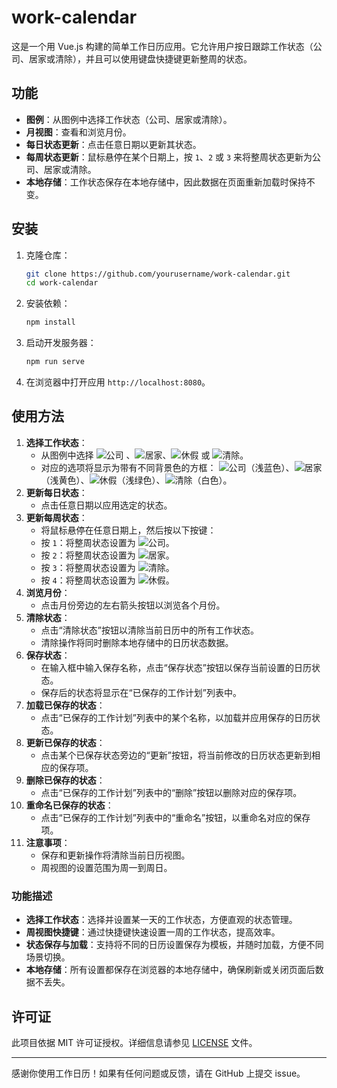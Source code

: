 # work-calendar

这是一个用 Vue.js 构建的简单工作日历应用。它允许用户按日跟踪工作状态（公司、居家或清除），并且可以使用键盘快捷键更新整周的状态。

## 功能

- **图例**：从图例中选择工作状态（公司、居家或清除）。
- **月视图**：查看和浏览月份。
- **每日状态更新**：点击任意日期以更新其状态。
- **每周状态更新**：鼠标悬停在某个日期上，按 `1`、`2` 或 `3` 来将整周状态更新为公司、居家或清除。
- **本地存储**：工作状态保存在本地存储中，因此数据在页面重新加载时保持不变。

## 安装

1. 克隆仓库：

    ```sh
    git clone https://github.com/yourusername/work-calendar.git
    cd work-calendar
    ```

2. 安装依赖：

    ```sh
    npm install
    ```

3. 启动开发服务器：

    ```sh
    npm run serve
    ```

4. 在浏览器中打开应用 `http://localhost:8080`。

## 使用方法

1. **选择工作状态**：
    - 从图例中选择 ![公司](#) 、![居家](#)、![休假](#) 或 ![清除](#)。
    - 对应的选项将显示为带有不同背景色的方框： ![公司](#)（浅蓝色）、![居家](#)（浅黄色）、![休假](#)（浅绿色）、![清除](#)（白色）。
2. **更新每日状态**：
    - 点击任意日期以应用选定的状态。
3. **更新每周状态**：
    - 将鼠标悬停在任意日期上，然后按以下按键：
    - 按 `1`：将整周状态设置为 ![公司](#)。
    - 按 `2`：将整周状态设置为 ![居家](#)。
    - 按 `3`：将整周状态设置为 ![清除](#)。
    - 按 `4`：将整周状态设置为 ![休假](#)。
4. **浏览月份**：
    - 点击月份旁边的左右箭头按钮以浏览各个月份。
5. **清除状态**：
    - 点击“清除状态”按钮以清除当前日历中的所有工作状态。
    - 清除操作将同时删除本地存储中的日历状态数据。
6. **保存状态**：
    - 在输入框中输入保存名称，点击“保存状态”按钮以保存当前设置的日历状态。
    - 保存后的状态将显示在“已保存的工作计划”列表中。
7. **加载已保存的状态**：
    - 点击“已保存的工作计划”列表中的某个名称，以加载并应用保存的日历状态。
8. **更新已保存的状态**：
    - 点击某个已保存状态旁边的“更新”按钮，将当前修改的日历状态更新到相应的保存项。
9. **删除已保存的状态**：
    - 点击“已保存的工作计划”列表中的“删除”按钮以删除对应的保存项。
10. **重命名已保存的状态**：
    - 点击“已保存的工作计划”列表中的“重命名”按钮，以重命名对应的保存项。
11. **注意事项**：
    - 保存和更新操作将清除当前日历视图。
    - 周视图的设置范围为周一到周日。

### 功能描述

- **选择工作状态**：选择并设置某一天的工作状态，方便直观的状态管理。
- **周视图快捷键**：通过快捷键快速设置一周的工作状态，提高效率。
- **状态保存与加载**：支持将不同的日历设置保存为模板，并随时加载，方便不同场景切换。
- **本地存储**：所有设置都保存在浏览器的本地存储中，确保刷新或关闭页面后数据不丢失。




## 许可证

此项目依据 MIT 许可证授权。详细信息请参见 [LICENSE](LICENSE) 文件。

---

感谢你使用工作日历！如果有任何问题或反馈，请在 GitHub 上提交 issue。
